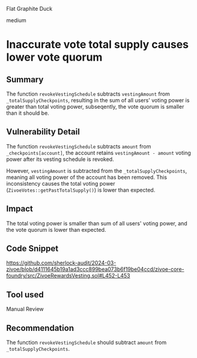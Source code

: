 Flat Graphite Duck

medium

# Inaccurate vote total supply causes lower vote quorum

## Summary
The function `revokeVestingSchedule` subtracts `vestingAmount` from `_totalSupplyCheckpoints`, resulting in the sum of all users' voting power is greater than total voting power, subseqently, the vote quorum is smaller than it should be.

## Vulnerability Detail
The function `revokeVestingSchedule` subtracts `amount` from `_checkpoints[account]`, the account retains `vestingAmount - amount` voting power after its vesting schedule is revoked. 

However, `vestingAmount` is subtracted from the `_totalSupplyCheckpoints`, meaning all voting power of the account has been removed. This inconsistency causes the total voting power (`ZivoeVotes::getPastTotalSupply()`) is lower than expected.

## Impact
The total voting power is smaller than sum of all users' voting power, and the vote quorum is lower than expected.

## Code Snippet
https://github.com/sherlock-audit/2024-03-zivoe/blob/d4111645b19a1ad3ccc899bea073b6f19be04ccd/zivoe-core-foundry/src/ZivoeRewardsVesting.sol#L452-L453

## Tool used

Manual Review

## Recommendation
The function `revokeVestingSchedule` should subtract `amount` from `_totalSupplyCheckpoints`.